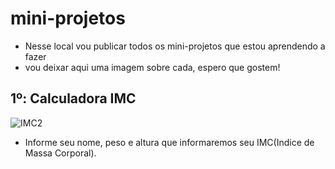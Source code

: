 # mini-projetos
  - Nesse local vou publicar todos os mini-projetos que estou aprendendo a fazer
  - vou deixar aqui uma imagem sobre cada, espero que gostem!

## 1º: Calculadora IMC

![IMC2](https://user-images.githubusercontent.com/83795938/140807448-670502df-e9a2-4dbb-8110-200eb892a3b1.png)

 - Informe seu nome, peso e altura que informaremos seu IMC(Indice de Massa Corporal).
